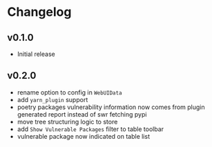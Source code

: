 # Changelog

## v0.1.0

- Initial release

## v0.2.0
- rename option to config in `WebUIData`
- add `yarn_plugin` support
- poetry packages vulnerability information now comes from plugin generated report instead of swr fetching pypi
- move tree structuring logic to store
- add `Show Vulnerable Packages` filter to table toolbar
- vulnerable package now indicated on table list
